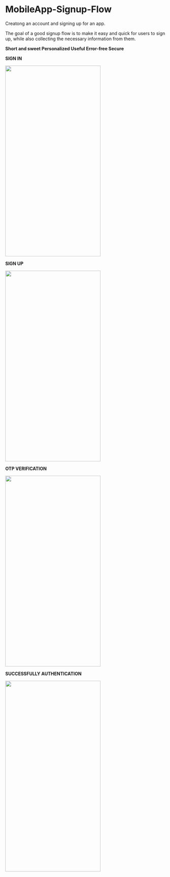 # MobileApp-Signup-Flow

Creatong an account and signing up for an app.

The goal of a good signup flow is to make it easy and quick for users to sign up, while
also collecting the necessary information from them.

**Short and sweet
Personalized
Useful
Error-free
Secure**


**SIGN IN**

<img src="https://github.com/rutviprajapati16/MobileApp-Signup-Flow/assets/97946004/4fe65072-9fbd-4d0b-9e0f-d83bb1803903" height="600" width="300">

**SIGN UP**

<img src="https://github.com/rutviprajapati16/MobileApp-Signup-Flow/assets/97946004/da36d5e7-957c-4f7e-a5bb-232c02856db7" height="600" width="300">

**OTP VERIFICATION**

<img src="https://github.com/rutviprajapati16/MobileApp-Signup-Flow/assets/97946004/4d1770cb-47d1-4474-8556-51b951db821a" height="600" width="300">

**SUCCESSFULLY AUTHENTICATION**

<img src="https://github.com/rutviprajapati16/MobileApp-Signup-Flow/assets/97946004/07e258a0-b7d4-4d30-89e2-93bb59cb72ce" height="600" width="300">

